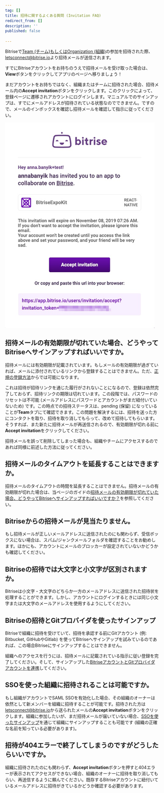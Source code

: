 ```yaml
---
tag: []
title: 招待に関するよくある質問 (Invitation FAQ)
redirect_from: []
description: ''
published: false

---
```

Bitriseで[Team (チーム)もしくはOrganization (組織)](/jp/team-management/teams-vs-organizations-index/)の参加を招待された際、[letsconnect@bitrise.io](mailto:letsconnect@bitrise.io)より招待メールが送信されます。

すでにBitriseアカウントをお持ちのうえで招待メールを受け取った場合は、**View**ボタンをクリックしてアプリのページへ移りましょう！

まだアカウントをお持ちではなく、組織またはチームに招待された場合、招待メール内の**Accept invitation**ボタンをクリックします。このクリックによって、登録ページに遷移されアカウントにログインします。マニュアルでのサインアップは、すでにメールアドレスが招待されている状態なのでできません。ですので、メールのインボックスを確認し招待メールを確認して指示に従ってください。

![](/img/accept-invitation-1.jpg)

## 招待メールの有効期限が切れていた場合、どうやってBitriseへサインアップすればいいですか。

招待メールには有効期限が記載されています。もしメールの有効期限が過ぎていれば、メールに添付されているリンクから登録することはできません。ただ、[正規の登録方法](/jp/getting-started/signing-up-to-bitrise/　)からでは可能になります。

これは招待が招待リンクを通じた履行がされないことになるので、登録は依然完了しておらず、招待リンクの期限は切れています。この段階では、パスワードのリセットは不可能 (メールアドレスにパスワードとアカウントがまだ紐付いていないため) です。この時点での招待ステータスは、pending (保留) になっていることが**Team**タブにて確認できます。この問題を解決するには、招待を送った方にコンタクトを取り、招待を取り消してもらって、改めて招待してもらいます。そうすれば、また新たに招待メールが再送信されるので、有効期限が切れる前に**Accept invitation**をクリックしてください。

招待メールを誤って削除してしまった場合も、組織やチームにアクセスするのであれば同様に前述した方法に従ってください。

## 招待メールのタイムアウトを延長することはできますか。

招待メールのタイムアウトの時間を延長することはできません。招待メールの有効期限が切れた場合は、当ページのガイドの[招待メールの有効期限が切れていた場合、どうやってBitriseへサインアップすればいいですか？]()を参照してください。

## Bitriseからの招待メールが見当たりません。

もし招待メールが正しいメールアドレスに送信されたのにも関わらず、受信ボックスにない場合は、スパム/ジャンクメールフォルダを確認することをお勧めします。ほかにも、アカウントにメールのブロッカーが設定されていないかどうかも確認してください。

## Bitriseの招待では大文字と小文字が区別されますか。

Bitriseは小文字・大文字のどちらか一方のメールアドレスに送信された招待状を処理することができます。しかし、アカウントにログインするときには同じ小文字または大文字のメールアドレスを使用するようにしてください。

## Bitriseの招待とGitプロバイダを使ったサインアップ

Bitriseで組織に招待を受けていて、招待を承認する前にGitアカウント (例: Bitbucket, GitHubやGitlab) を使ってBitriseへサインアップを試みているのであれば、この場合Bitriseにサインアップすることはできません。

組織へのアクセスを行うには、招待メールに記載されている指示に従い登録を完了してください。そして、サインアップした[BitriseアカウントとGitプロバイダアカウントを連携](/jp/getting-started/connecting-account-bitrise/)してください。

## SSOを使った組織に招待されることは可能ですか。

もし組織がアカウントでSAML SSOを有効化した場合、その組織のオーナーは依然として新メンバーを組織に招待することが可能です。招待された方は[letsconnect@bitrise.io](mailto:letsconnect@bitrise.io)から送られたメールの**Accept invitation**ボタンをクリックします。組織に参加したいが、まだ招待メールが届いていない場合、[SSOを使ったサインアップ](/jp/getting-started/signing-up-to-bitrise/#ssoを使ったサインアップ)を通じて組織にサインアップすることも可能です (組織の正確な名前を知っている必要があります)。

## 招待が404エラーで終了してしまうのですがどうしたらいいですか。

組織に招待されたのにも関わらず、**Accept invitation**ボタンを押すと404エラーが表示されてアクセスができない場合、組織のオーナーに招待を取り消してもらい、再送信するように頼んでください。既存するBitriseアカウントに紐付いているメールアドレスに招待がきているかどうか確認する必要があります。